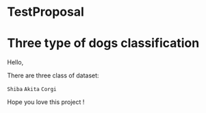 # TestProposal
Three type of dogs classification
==== 
Hello,

There are three class of dataset:

`Shiba`  `Akita`  `Corgi `

Hope you love this project !